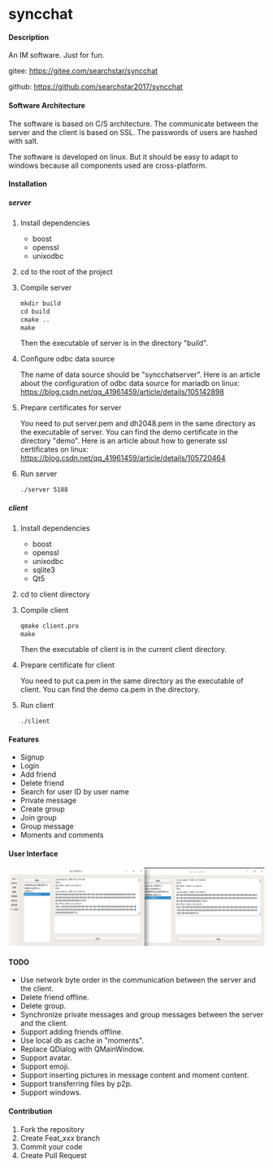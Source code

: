 # syncchat

#### Description

An IM software. Just for fun.

gitee: <https://gitee.com/searchstar/syncchat>

github: <https://github.com/searchstar2017/syncchat>

#### Software Architecture

The software is based on C/S architecture. The communicate between the server and the client is based on SSL. The passwords of users are hashed with salt.

The software is developed on linux. But it should be easy to adapt to windows because all components used are cross-platform.

#### Installation

##### server

1. Install dependencies

    - boost
    - openssl
    - unixodbc

2. cd to the root of the project
3. Compile server

    ```shell
    mkdir build
    cd build
    cmake ..
    make
    ```

    Then the executable of server is in the directory "build".

4. Configure odbc data source

    The name of data source should be "syncchatserver". Here is an article about the configuration of odbc data source for mariadb on linux:
    <https://blog.csdn.net/qq_41961459/article/details/105142898>

5. Prepare certificates for server

    You need to put server.pem and dh2048.pem in the same directory as the executable of server.
    You can find the demo certificate in the directory "demo".
    Here is an article about how to generate ssl certificates on linux:
    <https://blog.csdn.net/qq_41961459/article/details/105720464>

6. Run server

    ```shell
    ./server 5188
    ```

##### client

1. Install dependencies

    - boost
    - openssl
    - unixodbc
    - sqlite3
    - Qt5

2. cd to client directory

3. Compile client

    ```shell
    qmake client.pro
    make
    ```

    Then the executable of client is in the current client directory.

4. Prepare certificate for client

    You need to put ca.pem in the same directory as the executable of client.
    You can find the demo ca.pem in the directory.

5. Run client

    ```shell
    ./client
    ```

#### Features

- Signup
- Login
- Add friend
- Delete friend
- Search for user ID by user name
- Private message
- Create group
- Join group
- Group message
- Moments and comments

#### User Interface

![Main window](img/mainWindow.png)

#### TODO

- Use network byte order in the communication between the server and the client.
- Delete friend offline.
- Delete group.
- Synchronize private messages and group messages between the server and the client.
- Support adding friends offline.
- Use local db as cache in "moments".
- Replace QDialog with QMainWindow.
- Support avatar.
- Support emoji.
- Support inserting pictures in message content and moment content.
- Support transferring files by p2p.
- Support windows.

#### Contribution

1. Fork the repository
2. Create Feat_xxx branch
3. Commit your code
4. Create Pull Request
